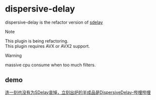 # dispersive-delay

dispersive-delay is the refactor version of [sdelay](https://github.com/a5632645/sdelay)

> [!NOTE]  
> This plugin is being refactoring.  
> This plugin requires AVX or AVX2 support.  

> [!WARNING]  
> massive cpu consume when too much filters.  

## demo
[连一刻也没有为SDelay哀悼，立刻出炉的半成品是DispersiveDelay-哔哩哔哩](https://b23.tv/fBF42Zw)